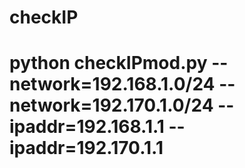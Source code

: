 # checkIP
# python checkIPmod.py --network=192.168.1.0/24 --network=192.170.1.0/24 --ipaddr=192.168.1.1 --ipaddr=192.170.1.1

